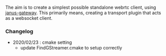 The aim is to create a simplest possible standalone webrtc client, using [janus-gateway](https://github.com/meetecho/janus-gateway).
This primarily means, creating a transport plugin that acts as a websocket client.



### Changelog
- 2020/02/23 : cmake setting
    - update FindGStreamer.cmake to setup correctly




